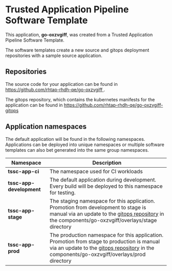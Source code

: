 # Trusted Application Pipeline Software Template

This application, **go-oxzvgiff**, was created from a Trusted Application Pipeline Software Template.

The software templates create a new source and gitops deployment repositories with a sample source application. 

## Repositories

The source code for your application can be found in [https://github.com/rhtap-rhdh-qe/go-oxzvgiff ](https://github.com/rhtap-rhdh-qe/go-oxzvgiff ).
 
The gitops repository, which contains the kubernetes manifests for the application can be found in 
[https://github.com/rhtap-rhdh-qe/go-oxzvgiff-gitops ](https://github.com/rhtap-rhdh-qe/go-oxzvgiff-gitops ) 

## Application namespaces 

The default application will be found in the following namespaces. Applications can be deployed into unique namespaces or multiple software templates can also bet generated into the same group namespaces.  

|  Namespace   |  Description   |  
| -------- | -------- |
| **tssc-app-ci** | The namespace used for CI workloads |
| **tssc-app-development** | The default application during development. Every build will be deployed to this namespace for testing. |
| **tssc-app-stage** | The staging namespace for this application. Promotion from development to stage is manual via an update to the [gitops repository](https://github.com/rhtap-rhdh-qe/go-oxzvgiff-gitops ) in the components/go-oxzvgiff/overlays/stage directory |
| **tssc-app-prod** | The production namespace for this application. Promotion from stage to production is manual via an update to the [gitops repository](https://github.com/rhtap-rhdh-qe/go-oxzvgiff-gitops ) in the components/go-oxzvgiff/overlays/prod directory |